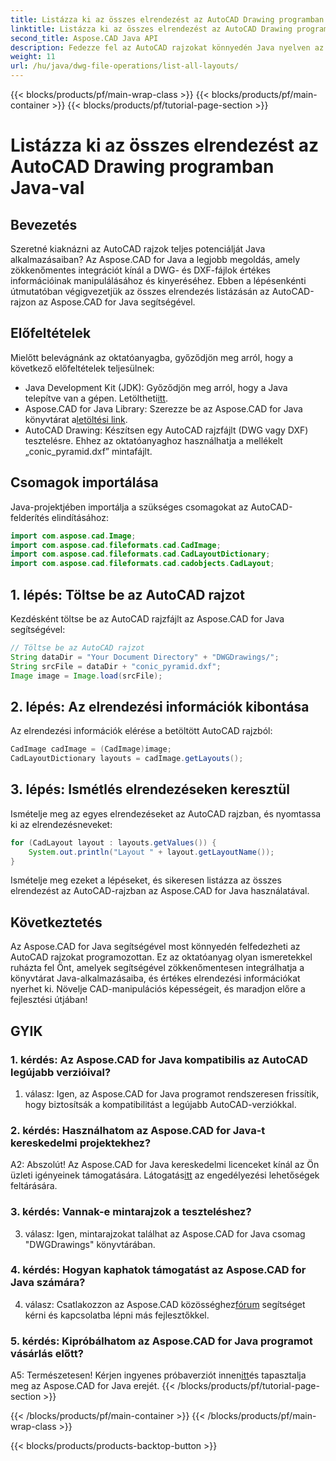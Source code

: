 ```yaml
---
title: Listázza ki az összes elrendezést az AutoCAD Drawing programban Java-val
linktitle: Listázza ki az összes elrendezést az AutoCAD Drawing programban Java-val
second_title: Aspose.CAD Java API
description: Fedezze fel az AutoCAD rajzokat könnyedén Java nyelven az Aspose.CAD segítségével. Sorolja fel az összes elrendezést, nyerjen ki értékes információkat. Töltse le most a zökkenőmentes integráció érdekében!
weight: 11
url: /hu/java/dwg-file-operations/list-all-layouts/
---
```


{{< blocks/products/pf/main-wrap-class >}}
{{< blocks/products/pf/main-container >}}
{{< blocks/products/pf/tutorial-page-section >}}

# Listázza ki az összes elrendezést az AutoCAD Drawing programban Java-val

## Bevezetés

Szeretné kiaknázni az AutoCAD rajzok teljes potenciálját Java alkalmazásaiban? Az Aspose.CAD for Java a legjobb megoldás, amely zökkenőmentes integrációt kínál a DWG- és DXF-fájlok értékes információinak manipulálásához és kinyeréséhez. Ebben a lépésenkénti útmutatóban végigvezetjük az összes elrendezés listázásán az AutoCAD-rajzon az Aspose.CAD for Java segítségével.

## Előfeltételek

Mielőtt belevágnánk az oktatóanyagba, győződjön meg arról, hogy a következő előfeltételek teljesülnek:
- Java Development Kit (JDK): Győződjön meg arról, hogy a Java telepítve van a gépen. Letöltheti[itt](https://www.oracle.com/java/technologies/javase-downloads.html).
-  Aspose.CAD for Java Library: Szerezze be az Aspose.CAD for Java könyvtárat a[letöltési link](https://releases.aspose.com/cad/java/).
- AutoCAD Drawing: Készítsen egy AutoCAD rajzfájlt (DWG vagy DXF) tesztelésre. Ehhez az oktatóanyaghoz használhatja a mellékelt „conic_pyramid.dxf” mintafájlt.

## Csomagok importálása

Java-projektjében importálja a szükséges csomagokat az AutoCAD-felderítés elindításához:

```java
import com.aspose.cad.Image;
import com.aspose.cad.fileformats.cad.CadImage;
import com.aspose.cad.fileformats.cad.CadLayoutDictionary;
import com.aspose.cad.fileformats.cad.cadobjects.CadLayout;
```

## 1. lépés: Töltse be az AutoCAD rajzot

Kezdésként töltse be az AutoCAD rajzfájlt az Aspose.CAD for Java segítségével:

```java
// Töltse be az AutoCAD rajzot
String dataDir = "Your Document Directory" + "DWGDrawings/";
String srcFile = dataDir + "conic_pyramid.dxf";
Image image = Image.load(srcFile);
```

## 2. lépés: Az elrendezési információk kibontása

Az elrendezési információk elérése a betöltött AutoCAD rajzból:

```java
CadImage cadImage = (CadImage)image;
CadLayoutDictionary layouts = cadImage.getLayouts();
```

## 3. lépés: Ismétlés elrendezéseken keresztül

Ismételje meg az egyes elrendezéseket az AutoCAD rajzban, és nyomtassa ki az elrendezésneveket:

```java
for (CadLayout layout : layouts.getValues()) {
    System.out.println("Layout " + layout.getLayoutName());
}
```

Ismételje meg ezeket a lépéseket, és sikeresen listázza az összes elrendezést az AutoCAD-rajzban az Aspose.CAD for Java használatával.

## Következtetés

Az Aspose.CAD for Java segítségével most könnyedén felfedezheti az AutoCAD rajzokat programozottan. Ez az oktatóanyag olyan ismeretekkel ruházta fel Önt, amelyek segítségével zökkenőmentesen integrálhatja a könyvtárat Java-alkalmazásaiba, és értékes elrendezési információkat nyerhet ki. Növelje CAD-manipulációs képességeit, és maradjon előre a fejlesztési útjában!

## GYIK

### 1. kérdés: Az Aspose.CAD for Java kompatibilis az AutoCAD legújabb verzióival?

1. válasz: Igen, az Aspose.CAD for Java programot rendszeresen frissítik, hogy biztosítsák a kompatibilitást a legújabb AutoCAD-verziókkal.

### 2. kérdés: Használhatom az Aspose.CAD for Java-t kereskedelmi projektekhez?

 A2: Abszolút! Az Aspose.CAD for Java kereskedelmi licenceket kínál az Ön üzleti igényeinek támogatására. Látogatás[itt](https://purchase.aspose.com/buy) az engedélyezési lehetőségek feltárására.

### 3. kérdés: Vannak-e mintarajzok a teszteléshez?

3. válasz: Igen, mintarajzokat találhat az Aspose.CAD for Java csomag "DWGDrawings" könyvtárában.

### 4. kérdés: Hogyan kaphatok támogatást az Aspose.CAD for Java számára?

 4. válasz: Csatlakozzon az Aspose.CAD közösséghez[fórum](https://forum.aspose.com/c/cad/19) segítséget kérni és kapcsolatba lépni más fejlesztőkkel.

### 5. kérdés: Kipróbálhatom az Aspose.CAD for Java programot vásárlás előtt?

 A5: Természetesen! Kérjen ingyenes próbaverziót innen[itt](https://releases.aspose.com/)és tapasztalja meg az Aspose.CAD for Java erejét.
{{< /blocks/products/pf/tutorial-page-section >}}

{{< /blocks/products/pf/main-container >}}
{{< /blocks/products/pf/main-wrap-class >}}

{{< blocks/products/products-backtop-button >}}
